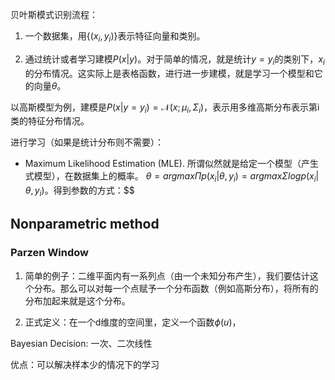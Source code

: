 贝叶斯模式识别流程：

1. 一个数据集，用$\{(x_i, y_i)\}$表示特征向量和类别。

2. 通过统计或者学习建模$P(x | y)$。对于简单的情况，就是统计$y = y_i$的类别下，$x_i$的分布情况。这实际上是表格函数，进行进一步建模，就是学习一个模型和它的向量$\theta$。

以高斯模型为例，建模是$P(x | y = y_i) = \mathcal{N}(x; \mu_i, \Sigma_i)$，表示用多维高斯分布表示第i类的特征分布情况。

进行学习（如果是统计分布则不需要）：

* Maximum Likelihood Estimation (MLE). 所谓似然就是给定一个模型（产生式模型），在数据集上的概率。 $\theta = argmax \Pi p( x_i | \theta, y_i) = argmax \Sigma log p( x_i | \theta, y_i)$。得到参数的方式：$\$



## Nonparametric method

### Parzen Window

1. 简单的例子：二维平面内有一系列点（由一个未知分布产生），我们要估计这个分布。那么可以对每一个点赋予一个分布函数（例如高斯分布），将所有的分布加起来就是这个分布。

2. 正式定义：在一个d维度的空间里，定义一个函数$\phi(u)$，

Bayesian Decision: 一次、二次线性

优点：可以解决样本少的情况下的学习